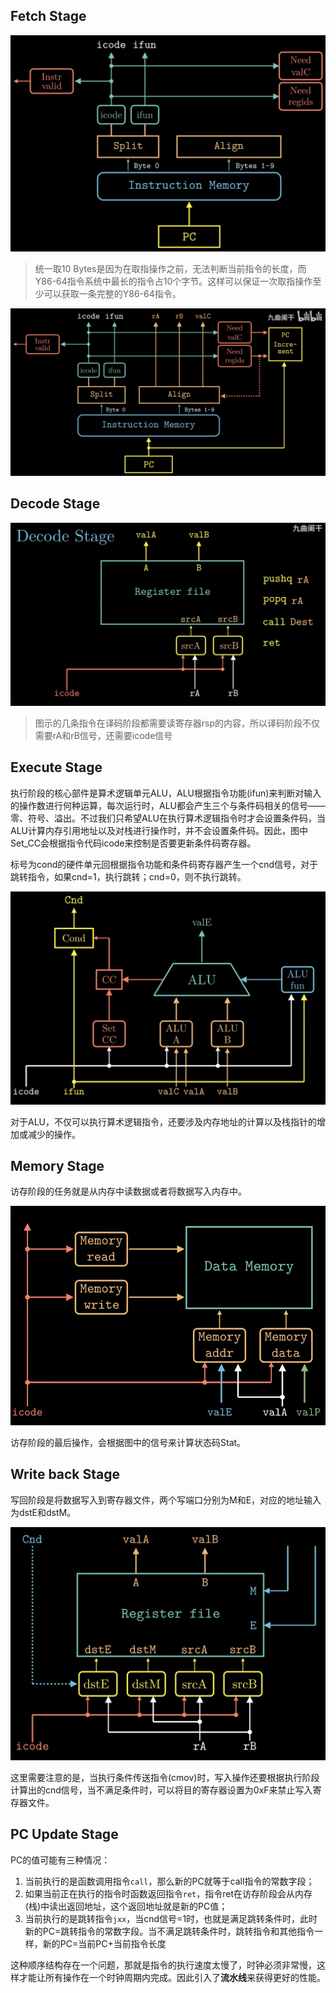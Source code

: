 ## Fetch Stage
![](storage%20bag/Screenshot%202024-02-27%20at%2014.35.07.png)
> 统一取10 Bytes是因为在取指操作之前，无法判断当前指令的长度，而Y86-64指令系统中最长的指令占10个字节。这样可以保证一次取指操作至少可以获取一条完整的Y86-64指令。

![](storage%20bag/Screenshot%202024-02-27%20at%2014.37.05.png)  
## Decode Stage

![](storage%20bag/Screenshot%202024-02-27%20at%2014.38.47.png)
> 图示的几条指令在译码阶段都需要读寄存器rsp的内容，所以译码阶段不仅需要rA和rB信号，还需要icode信号 

## Execute Stage

执行阶段的核心部件是算术逻辑单元ALU，ALU根据指令功能(ifun)来判断对输入的操作数进行何种运算，每次运行时，ALU都会产生三个与条件码相关的信号——零、符号、溢出。不过我们只希望ALU在执行算术逻辑指令时才会设置条件码，当ALU计算内存引用地址以及对栈进行操作时，并不会设置条件码。因此，图中Set_CC会根据指令代码icode来控制是否要更新条件码寄存器。

标号为cond的硬件单元回根据指令功能和条件码寄存器产生一个cnd信号，对于跳转指令，如果cnd=1，执行跳转；cnd=0，则不执行跳转。

![](storage%20bag/Screenshot%202024-02-27%20at%2014.50.55.png)

对于ALU，不仅可以执行算术逻辑指令，还要涉及内存地址的计算以及栈指针的增加或减少的操作。

## Memory Stage

访存阶段的任务就是从内存中读数据或者将数据写入内存中。

![](storage%20bag/Screenshot%202024-02-27%20at%2014.52.42.png)

访存阶段的最后操作，会根据图中的信号来计算状态码Stat。

## Write back Stage

写回阶段是将数据写入到寄存器文件，两个写端口分别为M和E，对应的地址输入为dstE和dstM。

![|425](storage%20bag/Screenshot%202024-02-27%20at%2014.55.26.png)

这里需要注意的是，当执行条件传送指令(cmov)时，写入操作还要根据执行阶段计算出的cnd信号，当不满足条件时，可以将目的寄存器设置为0xF来禁止写入寄存器文件。

## PC Update Stage

PC的值可能有三种情况：

1. 当前执行的是函数调用指令`call`，那么新的PC就等于call指令的常数字段；
2. 如果当前正在执行的指令时函数返回指令`ret`，指令ret在访存阶段会从内存(栈)中读出返回地址，这个返回地址就是新的PC值；
3. 当前执行的是跳转指令`jxx`，当cnd信号=1时，也就是满足跳转条件时，此时新的PC=跳转指令的常数字段。当不满足跳转条件时，跳转指令和其他指令一样，新的PC=当前PC+当前指令长度

这种顺序结构存在一个问题，那就是指令的执行速度太慢了，时钟必须非常慢，这样才能让所有操作在一个时钟周期内完成。因此引入了**流水线**来获得更好的性能。

